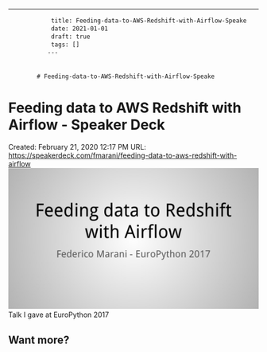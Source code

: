 ---
                title: Feeding-data-to-AWS-Redshift-with-Airflow-Speake
                date: 2021-01-01    
                draft: true
                tags: []
               ---


            # Feeding-data-to-AWS-Redshift-with-Airflow-Speake

# Feeding data to AWS Redshift with Airflow - Speaker Deck
Created: February 21, 2020 12:17 PM
URL: https://speakerdeck.com/fmarani/feeding-data-to-aws-redshift-with-airflow
![slide_0.jpg](Feeding%20data%20to%20AWS%20Redshift%20with%20Airflow%20-%20Speake%206ffa344d67764a06ae03c25409aab7e6/slide_0.jpg)
Talk I gave at EuroPython 2017
## Want more?